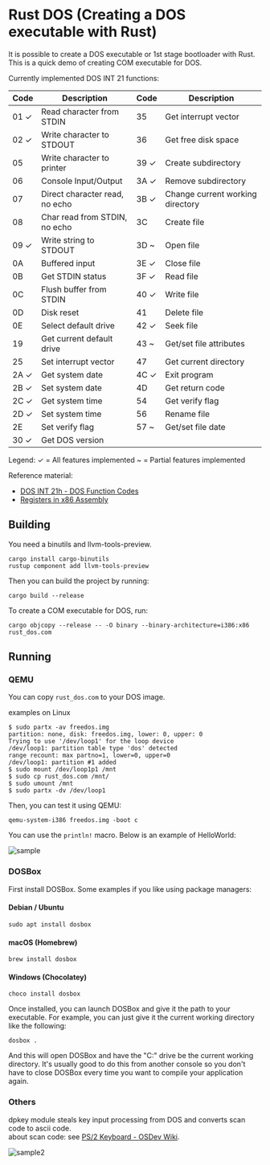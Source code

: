 # Rust DOS (Creating a DOS executable with Rust)

It is possible to create a DOS executable or 1st stage bootloader with Rust.  
This is a quick demo of creating COM executable for DOS.

Currently implemented DOS INT 21 functions:

| Code | Description                        | Code | Description
|------|------------------------------------|------|------------------------------------|
| 01 ✓ | Read character from STDIN          | 35   | Get interrupt vector               |
| 02 ✓ | Write character to STDOUT          | 36   | Get free disk space                |
| 05   | Write character to printer         | 39 ✓ | Create subdirectory                |
| 06   | Console Input/Output               | 3A ✓ | Remove subdirectory                |
| 07   | Direct character read, no echo     | 3B ✓ | Change current working directory   |
| 08   | Char read from STDIN, no echo      | 3C   | Create file                        |
| 09 ✓ | Write string to STDOUT             | 3D ~ | Open file                          |
| 0A   | Buffered input                     | 3E ✓ | Close file                         |
| 0B   | Get STDIN status                   | 3F ✓ | Read file                          |
| 0C   | Flush buffer from STDIN            | 40 ✓ | Write file                         |
| 0D   | Disk reset                         | 41   | Delete file                        |
| 0E   | Select default drive               | 42 ✓ | Seek file                          |
| 19   | Get current default drive          | 43 ~ | Get/set file attributes            |
| 25   | Set interrupt vector               | 47   | Get current directory              |
| 2A ✓ | Get system date                    | 4C ✓ | Exit program                       |
| 2B ✓ | Set system date                    | 4D   | Get return code                    |
| 2C ✓ | Get system time                    | 54   | Get verify flag                    |
| 2D ✓ | Set system time                    | 56   | Rename file                        |
| 2E   | Set verify flag                    | 57 ~ | Get/set file date                  |
| 30 ✓ | Get DOS version                    |      |                                    |

Legend:
✓ = All features implemented
~ = Partial features implemented

Reference material:
* [DOS INT 21h - DOS Function Codes](http://spike.scu.edu.au/~barry/interrupts.html#ah36)
* [Registers in x86 Assembly](https://www.cs.uaf.edu/2017/fall/cs301/lecture/09_11_registers.html)


## Building
You need a binutils and llvm-tools-preview.

```shell
cargo install cargo-binutils
rustup component add llvm-tools-preview
```

Then you can build the project by running:

```shell
cargo build --release
```

To create a COM executable for DOS, run:

```shell
cargo objcopy --release -- -O binary --binary-architecture=i386:x86 rust_dos.com
```

## Running

### QEMU

You can copy `rust_dos.com` to your DOS image.

examples on Linux

```shell
$ sudo partx -av freedos.img
partition: none, disk: freedos.img, lower: 0, upper: 0
Trying to use '/dev/loop1' for the loop device
/dev/loop1: partition table type 'dos' detected
range recount: max partno=1, lower=0, upper=0
/dev/loop1: partition #1 added
$ sudo mount /dev/loop1p1 /mnt
$ sudo cp rust_dos.com /mnt/
$ sudo umount /mnt
$ sudo partx -dv /dev/loop1
```

Then, you can test it using QEMU:

```shell
qemu-system-i386 freedos.img -boot c
```

You can use the `println!` macro. 
Below is an example of HelloWorld:

![sample](https://github.com/o8vm/rust_dos/blob/images/rust_dos_hello.png)

### DOSBox

First install DOSBox. Some examples if you like using package managers:

#### Debian / Ubuntu

```
sudo apt install dosbox
```

#### macOS (Homebrew)

```
brew install dosbox
```

#### Windows (Chocolatey)

```
choco install dosbox
```

Once installed, you can launch DOSBox and give it the path to your executable. For example, you can just give it the current working directory like the following:

```
dosbox .
```

And this will open DOSBox and have the "C:\" drive be the current working directory. It's usually good to do this from another console so you don't have to close DOSBox every time you want to compile your application again.

### Others
dpkey module steals key input processing from DOS and converts scan code to ascii code.  
about scan code: see [PS/2 Keyboard - OSDev Wiki](https://wiki.osdev.org/PS/2_Keyboard).

![sample2](https://github.com/o8vm/rust_dos/blob/images/dpkey.gif)
